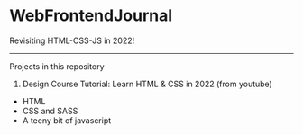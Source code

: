 # WebFrontendJournal
Revisiting HTML-CSS-JS in 2022!

--------------------------------------------------------
Projects in this repository

1. Design Course Tutorial: Learn HTML & CSS in 2022 (from youtube)
- HTML 
- CSS and SASS
- A teeny bit of javascript
